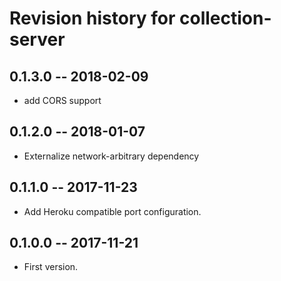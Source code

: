 # Revision history for collection-server

## 0.1.3.0  -- 2018-02-09

* add CORS support

## 0.1.2.0  -- 2018-01-07

* Externalize network-arbitrary dependency

## 0.1.1.0  -- 2017-11-23

* Add Heroku compatible port configuration.

## 0.1.0.0  -- 2017-11-21

* First version.
